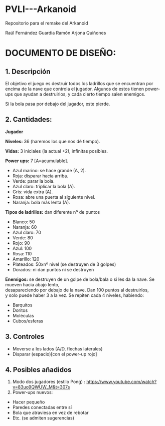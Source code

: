 # PVLI---Arkanoid
Repositorio para el remake del Arkanoid 

Raúl Fernández Guardia 
Ramón Arjona Quiñones

# DOCUMENTO DE DISEÑO:
## 1. Descripción
El objetivo el juego es destruir todos los ladrillos que se encuentran por encima de la nave que controla el jugador. Algunos de estos tienen power-ups que ayudan a destruirlos, y cada cierto tiempo salen enemigos.

Si la bola pasa por debajo del jugador, este pierde.

## 2. Cantidades:
**Jugador**  
  
**Niveles:** 36 (haremos los que nos dé tiempo).  
  
**Vidas:** 3 iniciales (la actual +2), infinitas posibles.  
  
**Power ups:** 7 [A=acumulable].  
- Azul marino: se hace grande (A, 2).  
- Roja: disparar hacia arriba.  
- Verde: parar la bola.  
- Azul claro: triplicar la bola (A).  
- Gris: vida extra (A).  
- Rosa: abre una puerta al siguiente nivel.  
- Naranja: bola más lenta (A).  
      
**Tipos de ladrillos:** dan diferente nº de puntos   
- Blanco: 50  
- Naranja: 60  
- Azul claro: 70  
- Verde: 80  
- Rojo: 90  
- Azul: 100  
- Rosa: 110  
- Amarillo: 120  
- Plateados: 50xnº nivel (se destruyen de 3 golpes)  
- Dorados: ni dan puntos ni se destruyen  
      
**Enemigos:** se destruyen de un golpe de bola/bala o si les da la nave. 
    Se mueven hacia abajo lento,  
    desapareciendo por debajo de la nave. Dan 100 puntos al destruirlos,  
    y solo puede haber 3 a la vez. Se repiten cada 4 niveles, habiendo:	  
- Barquitos  
- Doritos  
- Moléculas  
- Cubos/esferas  
    
## 3. Controles  
- Moverse a los lados (A/D, flechas laterales)  
- Disparar (espacio)[con el power-up rojo]  
   
## 4. Posibles añadidos  
1. Modo dos jugadores (estilo Pong) : https://www.youtube.com/watch?v=83uo9QWUW_M&t=307s  
2. Power-ups nuevos:    
- Hacer pequeño  
- Paredes conectadas entre sí  
- Bola que atraviesa en vez de rebotar  
- Etc. (se admiten sugerencias)

    
   



